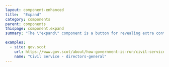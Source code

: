 ```yaml
---
layout: component-enhanced
title:  "Expand"
category: components
parent: components
thispage: component.expand
summary: "The \"expand\" component is a button for revealing extra content."

examples:
  - site: gov.scot
    url: https://www.gov.scot/about/how-government-is-run/civil-service/#permanent-secretary-and-directors-general
    name: "Civil Service - directors-general"
---
```

